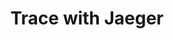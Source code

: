 ---
title: Trace with Jaeger
description: Learn about the most important sections of this documentation to expand your Pachyderm expertise.
author:
tags:
categories:
series: 
seriesPart: 
date:
weight: 4
---